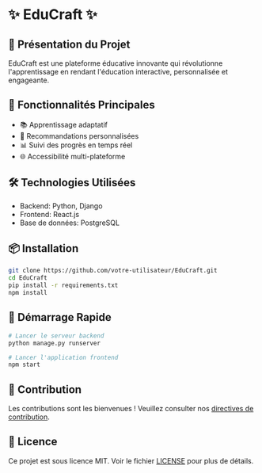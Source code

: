 # ✨ EduCraft ✨

## 🚀 Présentation du Projet

EduCraft est une plateforme éducative innovante qui révolutionne l'apprentissage en rendant l'éducation interactive, personnalisée et engageante.

## 🌟 Fonctionnalités Principales

- 📚 Apprentissage adaptatif
- 🤖 Recommandations personnalisées
- 📊 Suivi des progrès en temps réel
- 🌐 Accessibilité multi-plateforme

## 🛠 Technologies Utilisées

- Backend: Python, Django
- Frontend: React.js
- Base de données: PostgreSQL

## 📦 Installation

```bash
git clone https://github.com/votre-utilisateur/EduCraft.git
cd EduCraft
pip install -r requirements.txt
npm install
```

## 🚀 Démarrage Rapide

```bash
# Lancer le serveur backend
python manage.py runserver

# Lancer l'application frontend
npm start
```

## 👥 Contribution

Les contributions sont les bienvenues ! Veuillez consulter nos [directives de contribution](CONTRIBUTING.md).

## 📄 Licence

Ce projet est sous licence MIT. Voir le fichier [LICENSE](LICENSE) pour plus de détails.
